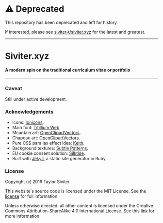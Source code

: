 # :warning: Deprecated

This repository has been deprecated and left for history.

If interested, please see [siviter-t/siviter.xyz](https://github.com/siviter-t/siviter.xyz) for the latest and greatest.

---

# Siviter.xyz

#### A modern spin on the traditional curriculum vitae or portfolio

***

### Caveat

Still under active development.

### Acknowledgements

- Icons: [Ionicons](https://www.iconfinder.com/iconsets/ionicons).
- Main font: [Titillium Web](https://fonts.google.com/specimen/Titillium+Web).
- Mountain art: [OpenClipartVectors](https://pixabay.com/en/game-hill-mountains-request-224970-1299478/).
- Chapeau art: [OpenClipartVectors](https://pixabay.com/en/chapeau-confusion-destinations-1293807/).
- Pure CSS parallax effect idea: [Keith](http://keithclark.co.uk/articles/practical-css-parallax/).
- Background textures: [Subtle Patterns](http://subtlepatterns.com/).
- EU cookie consent solution: [Silktide](https://silktide.com/tools/cookie-consent/).
- Built with [Jekyll](http://jekyllrb.com/), a static site generator in Ruby.

### License

Copyright (c) 2016 Taylor Siviter.

This website's source code is licensed under the MIT License.
See the [license](http://siviter.xyz/legal/mit-license/) for full information.

Unless otherwise directed, all other content is licensed under the
Creative Commons Attribution-ShareAlike 4.0 International License.
See this [link](https://creativecommons.org/licenses/by-sa/4.0/) for more information.

